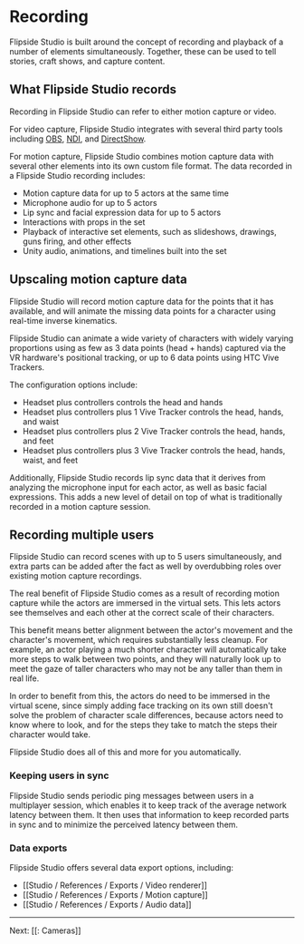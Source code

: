 # Recording

Flipside Studio is built around the concept of recording and playback of a number of elements simultaneously. Together, these can be used to tell stories, craft shows, and capture content.

## What Flipside Studio records

Recording in Flipside Studio can refer to either motion capture or video.

For video capture, Flipside Studio integrates with several third party tools including [OBS](https://obsproject.com), [NDI](https://ndi.tv/), and [DirectShow](https://docs.microsoft.com/en-us/windows/win32/directshow/introduction-to-directshow).

For motion capture, Flipside Studio combines motion capture data with several other elements into its own custom file format. The data recorded in a Flipside Studio recording includes:

* Motion capture data for up to 5 actors at the same time
* Microphone audio for up to 5 actors
* Lip sync and facial expression data for up to 5 actors
* Interactions with props in the set
* Playback of interactive set elements, such as slideshows, drawings, guns firing, and other effects
* Unity audio, animations, and timelines built into the set

## Upscaling motion capture data

Flipside Studio will record motion capture data for the points that it has available, and will animate the missing data points for a character using real-time inverse kinematics.

Flipside Studio can animate a wide variety of characters with widely varying proportions using as few as 3 data points (head + hands) captured via the VR hardware's positional tracking, or up to 6 data points using HTC Vive Trackers.

The configuration options include:

* Headset plus controllers controls the head and hands
* Headset plus controllers plus 1 Vive Tracker controls the head, hands, and waist
* Headset plus controllers plus 2 Vive Tracker controls the head, hands, and feet
* Headset plus controllers plus 3 Vive Tracker controls the head, hands, waist, and feet

Additionally, Flipside Studio records lip sync data that it derives from analyzing the microphone input for each actor, as well as basic facial expressions. This adds a new level of detail on top of what is traditionally recorded in a motion capture session.

## Recording multiple users

Flipside Studio can record scenes with up to 5 users simultaneously, and extra parts can be added after the fact as well by overdubbing roles over existing motion capture recordings.

The real benefit of Flipside Studio comes as a result of recording motion capture while the actors are immersed in the virtual sets. This lets actors see themselves and each other at the correct scale of their characters.

This benefit means better alignment between the actor's movement and the character's movement, which requires substantially less cleanup. For example, an actor playing a much shorter character will automatically take more steps to walk between two points, and they will naturally look up to meet the gaze of taller characters who may not be any taller than them in real life.

In order to benefit from this, the actors do need to be immersed in the virtual scene, since simply adding face tracking on its own still doesn't solve the problem of character scale differences, because actors need to know where to look, and for the steps they take to match the steps their character would take.

Flipside Studio does all of this and more for you automatically.

### Keeping users in sync

Flipside Studio sends periodic ping messages between users in a multiplayer session, which enables it to keep track of the average network latency between them. It then uses that information to keep recorded parts in sync and to minimize the perceived latency between them.

### Data exports

Flipside Studio offers several data export options, including:

* [[Studio / References / Exports / Video renderer]]
* [[Studio / References / Exports / Motion capture]]
* [[Studio / References / Exports / Audio data]]

---

Next: [[: Cameras]]
